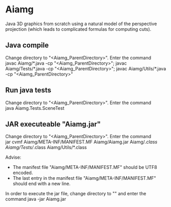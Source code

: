# Aiamg

Java 3D graphics from scratch using a natural model of the perspective projection (which leads to complicated formulas for computing cuts).


## Java compile
Change directory to "<Aiamg_ParentDirectory>".
Enter the command  
  javac Aiamg/\*.java -cp "<Aiamg_ParentDirectory>"; javac Aiamg/Tests/\*.java -cp "<Aiamg_ParentDirectory>"; javac Aiamg/Utils/\*.java -cp "<Aiamg_ParentDirectory>"


## Run java tests
Change directory to "<Aiamg_ParentDirectory>".
Enter the command  
  java Aiamg.Tests.SceneTest


## JAR executeable "Aiamg.jar"
Change directory to "<Aiamg_ParentDirectory>".
Enter the command  
  jar cvmf Aiamg/META-INF/MANIFEST.MF Aiamg/Aiamg.jar Aiamg/*.class Aiamg/Tests/*.class Aiamg/Utils/*.class

Advise:
* The manifest file "Aiamg/META-INF/MANIFEST.MF" should be UTF8 encoded.
* The last entry in the manifest file "Aiamg/META-INF/MANIFEST.MF" should end with a new line.

In order to execute the jar file, change directory to "<Aiamg>" and enter the command
  java -jar Aiamg.jar
